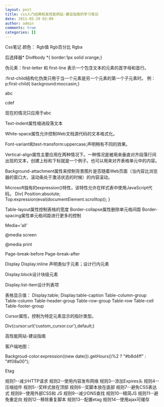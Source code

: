 ```yaml
---
layout: post
title: css入门经典和高性能网站-建设指南的学习笔记
date: 2011-05-29 02:09
author: admin
comments: true
categories: []
---
```

Css笔记
颜色：
Rgb值
Rgb百分比
Rgba

后选择器*
Div#body *{ border:1px solid orange;}

伪元素：first-letter 和 first-line 表示一个包含文本的元素的首字母和首行。

:first-child结构化伪类只用于当一个元素是另一个元素的第一个子元素时。
例：p:first-child{ background:moccasin;}

   <p>abc</p> <p>cdef</p>   现在的情况只应用于abc

Text-indent属性缩进段落文本

White-space属性允许控制Web文档源代码的文本格式化。

Font-variant和text-transform:uppercase;声明稍有不同的效果。

Vertical-align属性主要应用在两种情况下。一种情况是被用来垂直对齐段落行间出现的文本，创建上标和下标就是一个例子。也可以用来对齐表格单元中的内容。

Background-attachment属性来控制背景图片是否随着Web页面（当内容比浏览器的窗口大，滚动条处于激活状态的时候）的内容滚动。

Microsoft独有的expression()特性，该特性允许在样式表中使用JavaScript代码。
Div{
	Position:absolute;
	Top:expression(eval(documentElement.scrolltop));
}

Table-layout属性控制表格的宽度
Border-collapse属性删除单元格间距
Border-spacing属性单元格间距进行更多的控制


Media='all'

<p id='screen'>
<p id='print'>

@media screen

@media print

Page-break-before
Page-break-after

Display
Display:inline 声明类似于<span>元素；设计行内元素

Display:block设计块级元素

Display:list-item设计列表项

表格显示值：
Display:table;   <table>
Display:table-caption
Table-column-group
Table-column
Table-header-group
Table-row-group
Table-row
Table-cell
Table-footer-group

Cursor属性，控制为特定元素显示的指针类型。

Div{cursor:url('custom_cursor.cur'),default;}

高性能网站-建设指南

客户端地图：
<img usemap="#map1" border=0 src="">
<map name="map1">
  <area shape="rect" coords="0,0,31,31" href="home.html" title="home">
</map>


Backgroud-color:expression((new date()).getHours()%2 ? "#b8d4ff" : "#f08a00");

<script>
Var beacon;
Funcation resultBeacon(anchor){
Beacon=new image();
Beacon.src="http://rds.yahoo.com/?url="+escape(anchor.href);
}
</script>

Etag

<?php
If(strpos($_SERVER["HTTP_user_agent"],"MSIE")){
Header("ETag:MSIE");
}
Else{
Header("ETag:notMSIE");
}
?>


规则1--减少HTTP请求
规则2--使用内容发布网络
规则3--添加Expires头
规则4--压缩组件
规则5--奖样式放在顶部
规则6--奖脚本放在底部
规则7--避免CSS表达式
规则8--使用外部CSS和 JS
规则9--减少DNS查找
规则10--精简JS
规则11--避免重定向
规则12--移除重复脚本
规则13--配置etag
规则14--使用ajax可缓存

